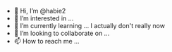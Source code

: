 - 👋 Hi, I’m @habie2
- 👀 I’m interested in ... 
- 🌱 I’m currently learning ... I actually don't really now
- 💞️ I’m looking to collaborate on ...
- 📫 How to reach me ... 

<!---
habie2/habie2 is a ✨ special ✨ repository because its `README.md` (this file) appears on your GitHub profile.
You can click the Preview link to take a look at your changes.
--->
